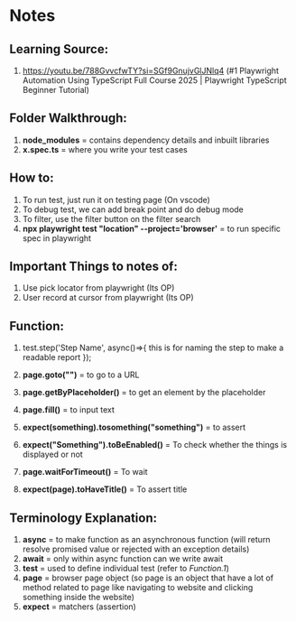 # Notes

## Learning Source:

1. https://youtu.be/788GvvcfwTY?si=SGf9GnujvGlJNlq4 (#1 Playwright Automation Using TypeScript Full Course 2025 | Playwright TypeScript Beginner Tutorial)

## Folder Walkthrough:

1. **node_modules** = contains dependency details and inbuilt libraries
2. **x.spec.ts** = where you write your test cases

## How to:

1. To run test, just run it on testing page (On vscode)
2. To debug test, we can add break point and do debug mode
3. To filter, use the filter button on the filter search
4. **npx playwright test "location" --project='browser'** = to run specific spec in playwright

## Important Things to notes of:

1. Use pick locator from playwright (Its OP)
2. User record at cursor from playwright (Its OP)

## Function:

1. test.step('Step Name', async()=>{
   this is for naming the step to make a readable report
   });

2. **page.goto("")** = to go to a URL
3. **page.getByPlaceholder()** = to get an element by the placeholder
4. **page.fill()** = to input text
5. **expect(something).tosomething("something")** = to assert
6. **expect("Something").toBeEnabled()** = To check whether the things is displayed or not
7. **page.waitForTimeout()** = To wait
8. **expect(page).toHaveTitle()** = To assert title

## Terminology Explanation:

1. **async** = to make function as an asynchronous function (will return resolve promised value or rejected with an exception details)
2. **await** = only within async function can we write await
3. **test** = used to define individual test (refer to _Function.1_)
4. **page** = browser page object (so page is an object that have a lot of method related to page like navigating to website and clicking something inside the website)
5. **expect** = matchers (assertion)
